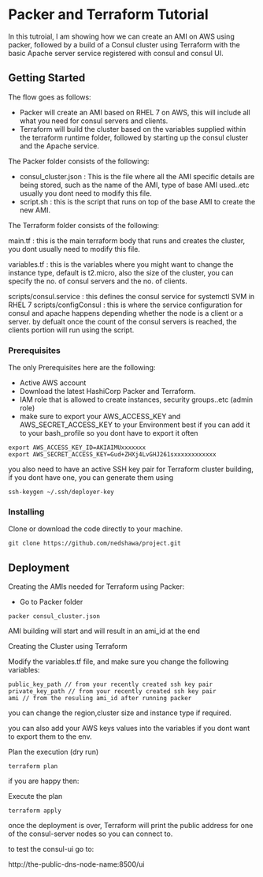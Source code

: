 # Packer and Terraform Tutorial

In this tutroial, I am showing how we can create an AMI on AWS using packer,
followed by a build of a Consul cluster using Terraform with the basic Apache
server service registered with consul and consul UI.

## Getting Started

The flow goes as follows:

- Packer will create an AMI based on RHEL 7 on AWS, this will include all what
you need for consul servers and clients.
- Terraform will build the cluster based on the variables supplied within the
terraform runtime folder, followed by starting up the consul cluster and the
Apache service.

The Packer folder consists of the following:

- consul_cluster.json : This is the file where all the AMI specific details are
being stored, such as the name of the AMI, type of base AMI used..etc usually you
dont need to modify this file.
- script.sh : this is the script that runs on top of the base AMI to create the new AMI.

The Terraform folder consists of the following:

main.tf : this is the main terraform body that runs and creates the cluster,
you dont usually need to modify this file.

variables.tf : this is the variables where you might want to change the instance type,
default is t2.micro, also the size of the cluster, you can specify the no. of consul
servers and the no. of clients.

scripts/consul.service : this defines the consul service for systemctl SVM in RHEL 7
scripts/configConsul : this is where the service configuration for consul and apache happens
depending whether the node is a client or a server.
by defualt once the count of the consul servers is reached, the clients portion will run
using the script.


### Prerequisites

The only Prerequisites here are the following:

- Active AWS account
- Download the latest HashiCorp Packer and Terraform.
- IAM role that is allowed to create instances, security groups..etc (admin role)
- make sure to export your AWS_ACCESS_KEY and AWS_SECRET_ACCESS_KEY to your Environment
best if you can add it to your bash_profile so you dont have to export it often


```
export AWS_ACCESS_KEY_ID=AKIAIMUxxxxxxx
export AWS_SECRET_ACCESS_KEY=Gud+ZHXj4LvGHJ261sxxxxxxxxxxxx

```
you also need to have an active SSH key pair for Terraform cluster building,
 if you dont have one, you can generate them using

```
ssh-keygen ~/.ssh/deployer-key
```


### Installing

Clone or download the code directly to your machine.

```
git clone https://github.com/nedshawa/project.git
```

## Deployment

Creating the AMIs needed for Terraform using Packer:

- Go to Packer folder

```
packer consul_cluster.json
```

AMI building will start and will result in an ami_id at the end

Creating the Cluster using Terraform

Modify the variables.tf file, and make sure you change the following variables:

```
public_key_path // from your recently created ssh key pair
private_key_path // from your recently created ssh key pair
ami // from the resuling ami_id after running packer

```

you can change the region,cluster size and instance type if required.

you can also add your AWS keys values into the variables if you dont want to export
them to the env.


Plan the execution (dry run)
```
terraform plan
```

if you are happy then:

Execute the plan
```
terraform apply
```

once the deployment is over, Terraform will print the public address for one
of the consul-server nodes so you can connect to.

to test the consul-ui go to:

http://the-public-dns-node-name:8500/ui
